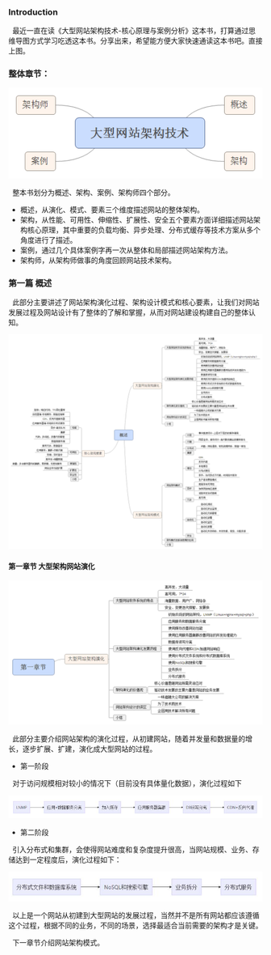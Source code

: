 
### Introduction
&nbsp;&nbsp;最近一直在读《大型网站架构技术-核心原理与案例分析》这本书，打算通过思维导图方式学习吃透这本书。分享出来，希望能方便大家快速通读这本书吧。直接上图。


### 整体章节：

![大型网站架构技术](/media/posts/images/大型网站架构技术.png)

&nbsp;&nbsp;整本书划分为概述、架构、案例、架构师四个部分。

- 概述，从演化、模式、要素三个维度描述网站的整体架构。
- 架构，从性能、可用性、伸缩性、扩展性、安全五个要素方面详细描述网站架构核心原理，其中重要的负载均衡、异步处理、分布式缓存等技术方案从多个角度进行了描述。
- 案例，通过几个具体案例字再一次从整体和局部描述网站架构方法。
- 架构师，从架构师做事的角度回顾网站技术架构。



### 第一篇 概述

&nbsp;&nbsp;此部分主要讲述了网站架构演化过程、架构设计模式和核心要素，让我们对网站发展过程及网站设计有了整体的了解和掌握，从而对网站建设构建自己的整体认知。

![概述](/media/posts/images/概述.png)


#### 第一章节 大型架构网站演化

![image](/media/posts/images/第一章节.png)

&nbsp;&nbsp;此部分主要介绍网站架构的演化过程，从初建网站，随着并发量和数据量的增长，逐步扩展、扩建，演化成大型网站的过程。


- 第一阶段

&nbsp;&nbsp;对于访问规模相对较小的情况下（目前没有具体量化数据），演化过程如下

![image](/media/posts/images/第一章节-第一阶段.jpg)


- 第二阶段

&nbsp;&nbsp;引入分布式和集群，会使得网站难度和复杂度提升很高，当网站规模、业务、存储达到一定程度后，演化过程如下：

![image](/media/posts/images/第一章节-第二阶段.jpg)


&nbsp;&nbsp;以上是一个网站从初建到大型网站的发展过程，当然并不是所有网站都应该遵循这个过程，根据不同的业务，不同的场景，选择最适合当前需要的架构才是关键。


&nbsp;&nbsp;下一章节介绍网站架构模式。
